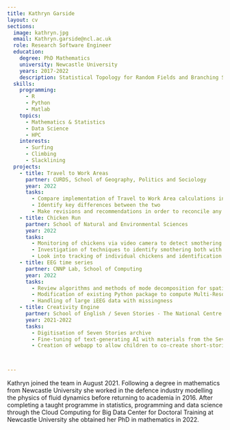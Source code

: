 ```yaml
---
title: Kathryn Garside
layout: cv
sections:
  image: kathryn.jpg
  email: Kathryn.garside@ncl.ac.uk
  role: Research Software Engineer
  education:
    degree: PhD Mathematics
    university: Newcastle University
    years: 2017-2022
    description: Statistical Topology for Random Fields and Branching Structures
  skills:
    programming:
      - R
      - Python
      - Matlab
    topics:
      - Mathematics & Statistics
      - Data Science
      - HPC
    interests:
      - Surfing
      - Climbing
      - Slacklining
  projects:
    - title: Travel to Work Areas
      partner: CURDS, School of Geography, Politics and Sociology
      year: 2022
      tasks:
        - Compare implementation of Travel to Work Area calculations in R package with CURDS algorithm in FORTRAN
        - Identify key differences between the two
        - Make revisions and recommendations in order to reconcile any differences
    - title: Chicken Run
      partner: School of Natural and Environmental Sciences
      year: 2022
      tasks:
        - Monitoring of chickens via video camera to detect smothering behaviour
        - Investigation of techniques to identify smothering both with hindsight and in real time
        - Look into tracking of individual chickens and identification of group behaviour
    - title: EEG time series
      partner: CNNP Lab, School of Computing
      year: 2022
      tasks:
        - Review algorithms and methods of mode decomposition for spatial and temporal data
        - Modification of existing Python package to compute Multi-Resolution Dynamic Mode Decomposition
        - Handling of large iEEG data with missingness
    - title: Creativity Engine
      partner: School of English / Seven Stories - The National Centre for Children’s Books
      year: 2021-2022
      tasks:
        - Digitisation of Seven Stories archive
        - Fine-tuning of text-generating AI with materials from the Seven Stories Archive
        - Creation of webapp to allow children to co-create short-stories with text-generating AI



---
```

Kathryn joined the team in August 2021. Following a degree in mathematics from Newcastle University she worked in the defence industry modelling the physics of fluid dynamics before returning to academia in 2016. After completing a taught programme in statistics, programming and data science through the Cloud Computing for Big Data Center for Doctoral Training at Newcastle University she obtained her PhD in mathematics in 2022.
